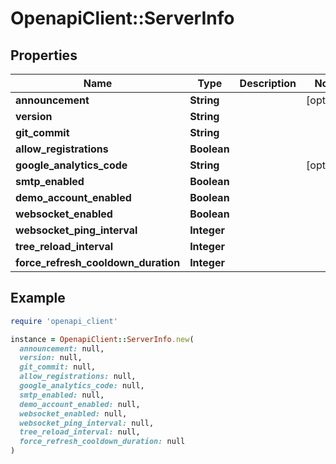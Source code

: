 # OpenapiClient::ServerInfo

## Properties

| Name | Type | Description | Notes |
| ---- | ---- | ----------- | ----- |
| **announcement** | **String** |  | [optional] |
| **version** | **String** |  |  |
| **git_commit** | **String** |  |  |
| **allow_registrations** | **Boolean** |  |  |
| **google_analytics_code** | **String** |  | [optional] |
| **smtp_enabled** | **Boolean** |  |  |
| **demo_account_enabled** | **Boolean** |  |  |
| **websocket_enabled** | **Boolean** |  |  |
| **websocket_ping_interval** | **Integer** |  |  |
| **tree_reload_interval** | **Integer** |  |  |
| **force_refresh_cooldown_duration** | **Integer** |  |  |

## Example

```ruby
require 'openapi_client'

instance = OpenapiClient::ServerInfo.new(
  announcement: null,
  version: null,
  git_commit: null,
  allow_registrations: null,
  google_analytics_code: null,
  smtp_enabled: null,
  demo_account_enabled: null,
  websocket_enabled: null,
  websocket_ping_interval: null,
  tree_reload_interval: null,
  force_refresh_cooldown_duration: null
)
```

